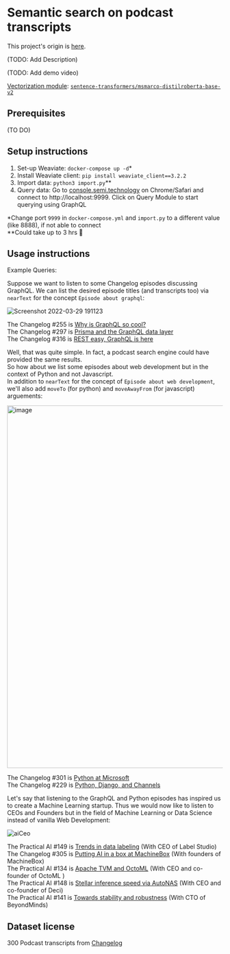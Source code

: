 # Semantic search on podcast transcripts
This project's origin is [here](https://github.com/weaviate/weaviate-examples/tree/main/podcast-semantic).

(TODO: Add Description)

(TODO: Add demo video)

[Vectorization module](https://weaviate.io/developers/weaviate/current/retriever-vectorizer-modules/text2vec-transformers.html#pre-built-images): [`sentence-transformers/msmarco-distilroberta-base-v2`](https://huggingface.co/sentence-transformers/msmarco-distilroberta-base-v2)

## Prerequisites
(TO DO)

## Setup instructions
1. Set-up  Weaviate: `docker-compose up -d`*
2. Install Weaviate client: `pip install weaviate_client==3.2.2`
3. Import data: `python3 import.py`**
4. Query data: Go to [console.semi.technology](https://console.semi.technology/) on Chrome/Safari and connect to http://localhost:9999. Click on Query Module to start querying using GraphQL
 
*Change port `9999` in `docker-compose.yml`  and `import.py` to a different value (like 8888), if not able to connect  
**Could take up to 3 hrs 🙂

## Usage instructions

Example Queries:

Suppose we want to listen to some Changelog episodes discussing GraphQL. We can list the desired episode titles (and transcripts too) via `nearText` for the concept `Episode about graphql`:  

![Screenshot 2022-03-29 191123](https://user-images.githubusercontent.com/72981484/160694464-38a49b47-cd8f-4492-ae25-1cffaa7d85c2.jpg)  

The Changelog #255 is [Why is GraphQL so cool?](https://changelog.com/podcast/255)  
The Changelog #297 is [Prisma and the GraphQL data layer](https://changelog.com/podcast/297)  
The Changelog #316 is [REST easy, GraphQL is here](https://changelog.com/podcast/316)  

Well, that was quite simple. In fact, a podcast search engine could have provided the same results.  
So how about we list some episodes about web development but in the context of Python and not Javascript.  
In addition to `nearText` for the concept of `Episode about web development`, we'll also add `moveTo` (for python) and `moveAwayFrom` (for javascript) arguements:  

<img width="847" alt="image" src="https://user-images.githubusercontent.com/72981484/160699867-c3ef3f3b-8eaf-4867-aac7-ac2bc2ec0282.png">  

The Changelog #301 is [Python at Microsoft](https://changelog.com/podcast/301)  
The Changelog #229 is [Python, Django, and Channels](https://changelog.com/podcast/229)  

Let's say that listening to the GraphQL and Python episodes has inspired us to create a Machine Learning startup. Thus we would now like to listen to CEOs and Founders but in the field of Machine Learning or Data Science instead of vanilla Web Development:  

![aiCeo](https://user-images.githubusercontent.com/72981484/160701102-66ae4f12-e004-447e-acb0-594b4e6309f2.jpg)  
 
The Practical AI #149 is [Trends in data labeling](https://changelog.com/practicalai/149) (With CEO of Label Studio)   
The Changelog #305 is [Putting AI in a box at MachineBox](https://changelog.com/podcast/305) (With founders of MachineBox)  
The Practical AI #134 is [Apache TVM and OctoML](https://changelog.com/practicalai/134) (With CEO and co-founder of OctoML )  
The Practical AI #148 is [Stellar inference speed via AutoNAS](https://changelog.com/practicalai/148) (With CEO and co-founder of Deci)  
The Practical AI #141 is [Towards stability and robustness](https://changelog.com/practicalai/141) (With CTO of BeyondMinds)  


## Dataset license
300 Podcast transcripts from [Changelog](https://github.com/thechangelog/transcripts)  
